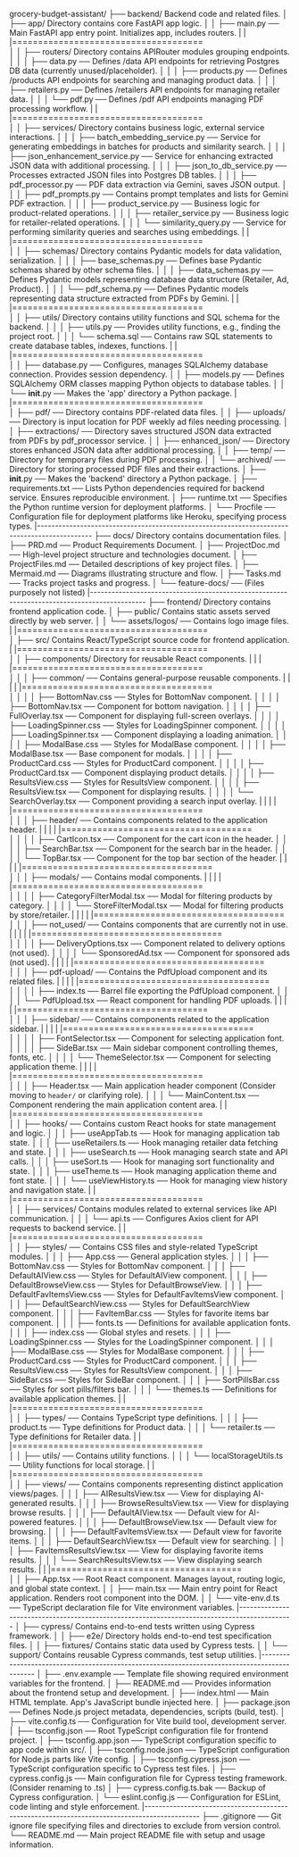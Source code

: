 grocery-budget-assistant/
├── backend/ Backend code and related files.
│ ├── app/ Directory contains core FastAPI app logic.
│ │ ├── main.py ── Main FastAPI app entry point. Initializes app, includes routers.
| | |=====================================\
│ │ ├── routers/ Directory contains APIRouter modules grouping endpoints.
│ │ │ ├── data.py ── Defines /data API endpoints for retrieving Postgres DB data (currently unused/placeholder).
│ │ │ ├── products.py ── Defines /products API endpoints for searching and managing product data.
│ │ │ ├── retailers.py ── Defines /retailers API endpoints for managing retailer data.
│ │ │ └── pdf.py ── Defines /pdf API endpoints managing PDF processing workflow.
| | |=====================================\
│ │ ├── services/ Directory contains business logic, external service interactions.
│ │ │ ├── batch_embedding_service.py ── Service for generating embeddings in batches for products and similarity search.
│ │ │ ├── json_enhancement_service.py ── Service for enhancing extracted JSON data with additional processing.
│ │ │ ├── json_to_db_service.py ── Processes extracted JSON files into Postgres DB tables.
│ │ │ ├── pdf_processor.py ── PDF data extraction via Gemini, saves JSON output.
│ │ │ ├── pdf_prompts.py ── Contains prompt templates and lists for Gemini PDF extraction.
│ │ │ ├── product_service.py ── Business logic for product-related operations.
│ │ │ ├── retailer_service.py ── Business logic for retailer-related operations.
│ │ │ └── similarity_query.py ── Service for performing similarity queries and searches using embeddings.
| | |=====================================\
│ │ ├── schemas/ Directory contains Pydantic models for data validation, serialization.
│ │ │ ├── base_schemas.py ── Defines base Pydantic schemas shared by other schema files.
│ │ │ ├── data_schemas.py ── Defines Pydantic models representing database data structure (Retailer, Ad, Product).
│ │ │ └── pdf_schema.py ── Defines Pydantic models representing data structure extracted from PDFs by Gemini.
| | |=====================================\
│ │ ├── utils/ Directory contains utility functions and SQL schema for the backend.
│ │ │ ├── utils.py ── Provides utility functions, e.g., finding the project root.
│ │ │ └── schema.sql ── Contains raw SQL statements to create database tables, indexes, functions.
| | |=====================================\
│ │ ├── database.py ── Configures, manages SQLAlchemy database connection. Provides session dependency.
│ │ ├── models.py ── Defines SQLAlchemy ORM classes mapping Python objects to database tables.
│ │ └── **init**.py ── Makes the 'app' directory a Python package.
| |=====================================\
│ ├── pdf/ ── Directory contains PDF-related data files.
│ │ ├── uploads/ ── Directory is input location for PDF weekly ad files needing processing.
│ │ ├── extractions/ ── Directory saves structured JSON data extracted from PDFs by pdf_processor service.
│ │ ├── enhanced_json/ ── Directory stores enhanced JSON data after additional processing.
│ │ ├── temp/ ── Directory for temporary files during PDF processing.
│ │ └── archived/ ── Directory for storing processed PDF files and their extractions.
│ ├── **init**.py ── Makes the 'backend' directory a Python package.
│ ├── requirements.txt ── Lists Python dependencies required for backend service. Ensures reproducible environment.
│ ├── runtime.txt ── Specifies the Python runtime version for deployment platforms.
│ └── Procfile ── Configuration file for deployment platforms like Heroku, specifying process types.
|---------------------------------------------------------------------------------------------
├── docs/ Directory contains documentation files.
│ ├── PRD.md ── Product Requirements Document.
│ ├── ProjectDoc.md ── High-level project structure and technologies document.
│ ├── ProjectFiles.md ── Detailed descriptions of key project files.
│ ├── Mermaid.md ── Diagrams illustrating structure and flow.
│ ├── Tasks.md ── Tracks project tasks and progress.
│ └── feature-docs/ ── (Files purposely not listed)
|---------------------------------------------------------------------------------------------
├── frontend/ Directory contains frontend application code.
│ ├── public/ Contains static assets served directly by web server.
│ │ └── assets/logos/ ── Contains logo image files.
| |=====================================\
│ ├── src/ Contains React/TypeScript source code for frontend application.
| |=====================================\
│ │ ├── components/ Directory for reusable React components.
| | | |=====================================\
│ │ │ ├── common/ ── Contains general-purpose reusable components.
| | | | |=====================================\
│ │ │ │ ├── BottomNav.css ── Styles for BottomNav component.
│ │ │ │ ├── BottomNav.tsx ── Component for bottom navigation.
│ │ │ │ ├── FullOverlay.tsx ── Component for displaying full-screen overlays.
│ │ │ │ ├── LoadingSpinner.css ── Styles for LoadingSpinner component.
│ │ │ │ ├── LoadingSpinner.tsx ── Component displaying a loading animation.
│ │ │ │ ├── ModalBase.css ── Styles for ModalBase component.
│ │ │ │ ├── ModalBase.tsx ── Base component for modals.
│ │ │ │ ├── ProductCard.css ── Styles for ProductCard component.
│ │ │ │ ├── ProductCard.tsx ── Component displaying product details.
│ │ │ │ ├── ResultsView.css ── Styles for ResultsView component.
│ │ │ │ ├── ResultsView.tsx ── Component for displaying results.
│ │ │ │ └── SearchOverlay.tsx ── Component providing a search input overlay.
| | | | |=====================================\
│ │ │ ├── header/ ── Contains components related to the application header.
| | | | |=====================================\
│ │ │ │ ├── CartIcon.tsx ── Component for the cart icon in the header.
│ │ │ │ ├── SearchBar.tsx ── Component for the search bar in the header.
│ │ │ │ └── TopBar.tsx ── Component for the top bar section of the header.
| | | | |=====================================\
│ │ │ ├── modals/ ── Contains modal components.
| | | | |=====================================\
│ │ │ │ ├── CategoryFilterModal.tsx ── Modal for filtering products by category.
│ │ │ │ └── StoreFilterModal.tsx ── Modal for filtering products by store/retailer.
| | | | |=====================================\
│ │ │ ├── not_used/ ── Contains components that are currently not in use.
| | | | |=====================================\
│ │ │ │ ├── DeliveryOptions.tsx ── Component related to delivery options (not used).
│ │ │ │ └── SponsoredAd.tsx ── Component for sponsored ads (not used).
| | | | |=====================================\
│ │ │ ├── pdf-upload/ ── Contains the PdfUpload component and its related files.
| | | | |=====================================\
│ │ │ │ ├── index.ts ── Barrel file exporting the PdfUpload component.
│ │ │ │ └── PdfUpload.tsx ── React component for handling PDF uploads.
| | | | |=====================================\
│ │ │ ├── sidebar/ ── Contains components related to the application sidebar.
| | | | |=====================================\
│ │ │ │ ├── FontSelector.tsx ── Component for selecting application font.
│ │ │ │ ├── SideBar.tsx ── Main sidebar component controlling themes, fonts, etc.
│ │ │ │ └── ThemeSelector.tsx ── Component for selecting application theme.
| | | | |=====================================\
│ │ │ ├── Header.tsx ── Main application header component (Consider moving to `header/` or clarifying role).
│ │ │ └── MainContent.tsx ── Component rendering the main application content area.
| | |=====================================\
│ │ ├── hooks/ ── Contains custom React hooks for state management and logic.
│ │ │ ├── useAppTab.ts ── Hook for managing application tab state.
│ │ │ ├── useRetailers.ts ── Hook managing retailer data fetching and state.
│ │ │ ├── useSearch.ts ── Hook managing search state and API calls.
│ │ │ ├── useSort.ts ── Hook for managing sort functionality and state.
│ │ │ ├── useTheme.ts ── Hook managing application theme and font state.
│ │ │ └── useViewHistory.ts ── Hook for managing view history and navigation state.
| | |=====================================\
│ │ ├── services/ Contains modules related to external services like API communication.
│ │ │ └── api.ts ── Configures Axios client for API requests to backend service.
| | |=====================================\
│ │ ├── styles/ ── Contains CSS files and style-related TypeScript modules.
│ │ │ ├── App.css ── General application styles.
│ │ │ ├── BottomNav.css ── Styles for BottomNav component.
│ │ │ ├── DefaultAIView.css ── Styles for DefaultAIView component.
│ │ │ ├── DefaultBrowseView.css ── Styles for DefaultBrowseView.
│ │ │ ├── DefaultFavItemsView.css ── Styles for DefaultFavItemsView component.
│ │ │ ├── DefaultSearchView.css ── Styles for DefaultSearchView component.
│ │ │ ├── FavItemBar.css ── Styles for favorite items bar component.
│ │ │ ├── fonts.ts ── Definitions for available application fonts.
│ │ │ ├── index.css ── Global styles and resets.
│ │ │ ├── LoadingSpinner.css ── Styles for the LoadingSpinner component.
│ │ │ ├── ModalBase.css ── Styles for ModalBase component.
│ │ │ ├── ProductCard.css ── Styles for ProductCard component.
│ │ │ ├── ResultsView.css ── Styles for ResultsView component.
│ │ │ ├── SideBar.css ── Styles for SideBar component.
│ │ │ ├── SortPillsBar.css ── Styles for sort pills/filters bar.
│ │ │ └── themes.ts ── Definitions for available application themes.
| | |=====================================\
│ │ ├── types/ ── Contains TypeScript type definitions.
│ │ │ ├── product.ts ── Type definitions for Product data.
│ │ │ └── retailer.ts ── Type definitions for Retailer data.
| | |=====================================\
│ │ ├── utils/ ── Contains utility functions.
│ │ │ └── localStorageUtils.ts ── Utility functions for local storage.
| | |=====================================\
│ │ ├── views/ ── Contains components representing distinct application views/pages.
│ │ │ ├── AIResultsView.tsx ── View for displaying AI-generated results.
│ │ │ ├── BrowseResultsView.tsx ── View for displaying browse results.
│ │ │ ├── DefaultAIView.tsx ── Default view for AI-powered features.
│ │ │ ├── DefaultBrowseView.tsx ── Default view for browsing.
│ │ │ ├── DefaultFavItemsView.tsx ── Default view for favorite items.
│ │ │ ├── DefaultSearchView.tsx ── Default view for searching.
│ │ │ ├── FavItemsResultsView.tsx ── View for displaying favorite items results.
│ │ │ └── SearchResultsView.tsx ── View displaying search results.
| | |=====================================\
│ │ ├── App.tsx ── Root React component. Manages layout, routing logic, and global state context.
│ │ ├── main.tsx ── Main entry point for React application. Renders root component into the DOM.
│ │ └── vite-env.d.ts ── TypeScript declaration file for Vite environment variables.
|---------------------------------------------------------------------------------------------
│ ├── cypress/ Contains end-to-end tests written using Cypress framework.
│ │ ├── e2e/ Directory holds end-to-end test specification files.
│ │ ├── fixtures/ Contains static data used by Cypress tests.
│ │ └── support/ Contains reusable Cypress commands, test setup utilities.
|---------------------------------------------------------------------------------------------
│ ├── .env.example ── Template file showing required environment variables for the frontend.
│ ├── README.md ── Provides information about the frontend setup and development.
│ ├── index.html ── Main HTML template. App's JavaScript bundle injected here.
│ ├── package.json ── Defines Node.js project metadata, dependencies, scripts (build, test).
│ ├── vite.config.ts ── Configuration for Vite build tool, development server.
│ ├── tsconfig.json ── Root TypeScript configuration file for frontend project.
│ ├── tsconfig.app.json ── TypeScript configuration specific to app code within src/.
│ ├── tsconfig.node.json ── TypeScript configuration for Node.js parts like Vite config.
│ ├── tsconfig.cypress.json ── TypeScript configuration specific to Cypress test files.
│ ├── cypress.config.js ── Main configuration file for Cypress testing framework. (Consider renaming to .ts)
│ ├── cypress.config.ts.bak ── Backup of Cypress configuration.
│ └── eslint.config.js ── Configuration for ESLint, code linting and style enforcement.
|---------------------------------------------------------------------------------------------
├── .gitignore ── Git ignore file specifying files and directories to exclude from version control.
└── README.md ── Main project README file with setup and usage information.
